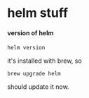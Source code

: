 # helm stuff

#### version of helm

`helm version`

it's installed with brew, so

`brew upgrade helm`

should update it now.
